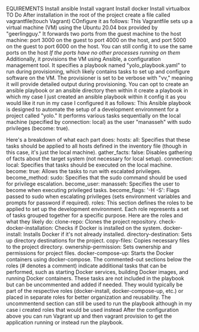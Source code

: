 EQUIREMENTS
 Install ansible
 Install vagrant
 Install docker
 Install virtualbox
  TO Do
After installation in the root of the project create a file called vagrantfile(touch Vagrant)
COnfigure it as follows:
This Vagrantfile sets up a virtual machine (VM) using the Ubuntu 20.04 box provided by "geerlingguy." It forwards two ports from the guest machine to the host machine: port 3000 on the guest to port 4000 on the host, and port 5000 on the guest to port 6000 on the host.
You can still config it to use the same ports on the host *If the ports have no other processes running on them*
Additionally, it provisions the VM using Ansible, a configuration management tool. It specifies a playbook named "yolo_playbook.yaml" to run during provisioning, which likely contains tasks to set up and configure software on the VM. The provisioner is set to be verbose with "vv," meaning it will provide detailed output during provisioning.
 You can opt to create an ansible playbook or an ansible directory then within it create a playbook in which my case I just created an ansible playbook within it config it as you would like it run in my case I configured it as follows:
  This Ansible playbook is designed to automate the setup of a development environment for a project called "yolo." It performs various tasks sequentially on the local machine (specified by connection: local) as the user "manasseh" with sudo privileges (become: true).

Here's a breakdown of what each part does:
hosts: all: Specifies that these tasks should be applied to all hosts defined in the inventory file (though in this case, it's just the local machine).
gather_facts: false: Disables gathering of facts about the target system (not necessary for local setup).
connection: local: Specifies that tasks should be executed on the local machine.
become: true: Allows the tasks to run with escalated privileges.
become_method: sudo: Specifies that the sudo command should be used for privilege escalation.
become_user: manasseh: Specifies the user to become when executing privileged tasks.
become_flags: '-H -S': Flags passed to sudo when escalating privileges (sets environment variables and prompts for password if required).
roles: This section defines the roles to be applied to set up the development environment. Each role represents a set of tasks grouped together for a specific purpose. Here are the roles and what they likely do:
clone-repo: Clones the project repository.
check-docker-installation: Checks if Docker is installed on the system.
docker-install: Installs Docker if it's not already installed.
directory-destination: Sets up directory destinations for the project.
copy-files: Copies necessary files to the project directory.
ownership-permission: Sets ownership and permissions for project files.
docker-compose-up: Starts the Docker containers using docker-compose.
The commented-out sections below the roles (# denotes a comment) indicate additional tasks that can be performed, such as starting Docker services, building Docker images, and running Docker containers. These tasks are not included in the playbook but can be uncommented and added if needed. They would typically be part of the respective roles (docker-install, docker-compose-up, etc.) or placed in separate roles for better organization and reusability.
The uncommentend section can still be used to run the playbook although in my case i created roles that would be used instead
 After the configuration above you can run Vagrant up and then vagrant provision to get the application running or instead run the playbook.